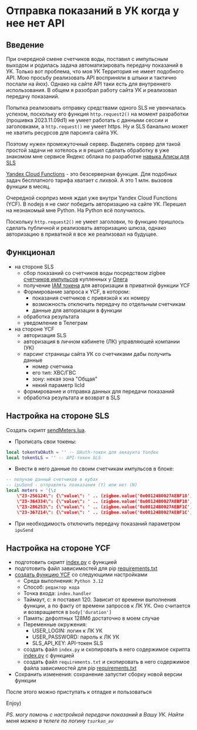 # Отправка показаний в УК когда у нее нет API

## Введение

При очередной смене счетчиков воды, поставил с импульсным выходом и родилась задача автоматизировать передачу показаний в УК. Только вот проблема, что моя УК Территория не имеет подобного API. Мою просьбу реализовать API восприняли в штыки и тактично послали на йюх). Однако на сайте API таки есть для внутреннего использования. В общем я разобрал работу сайта УК и реализовал передачу показаний.

Попытка реализовать отправку средствами одного SLS не увенчалась успехом, поскольку его функция `http.request2()` на момент разработки (прошивка 2023.11.09d1) не умеет работать с данными сессии и заголовками, а `http.request()` не умеет https. Ну и SLS банально может не хватить ресурсов для парсинга сайта УК.

Поэтому нужен промежуточный сервер. Выделять сервер для такой простой задачи не хотелось и я решил сделать обработку в уже знакомом мне сервисе Яндекс облака по разработке [навыка Алисы для SLS](https://github.com/tsurkan-av/SLS/blob/main/AliceSkills/funtik/voice_ctrl_Funtik.md)

[Yandex Cloud Functions](https://cloud.yandex.ru/docs/functions/) - это безсерверная функция. Для подобных задач бесплатного тарифа хватает с лихвой. А это 1 млн. вызовов функции в месяц. 

Очередной сюрприз меня ждал уже внутри Yandex Cloud Functions (YCF). В nodejs я не смог победить авторизацию на сайте УК. Перешел на незнакомый мне Python. На Python всё получилось.

Поскольку `http.request2()` не умеет заголовки, то функцию пришлось сделать публичной и реализовать авторизацию шлюза, однако авторизацию в приватной я все же реализовал на будущее.

## Функционал

- на стороне SLS
  - сбор показаний со счетчиков воды посредством zigbee [счетчиков импульсов](https://telegra.ph/Zigbee-counter-revEgony-07-05) купленных у [Олега](https://t.me/Novgorod73)
  - получение [IAM токена](https://cloud.yandex.ru/docs/iam/operations/iam-token/create) для авторизации в приватной функции YCF
  - Формирование запроса к YCF, в котором:
    - показания счетчиков с привязкой к их номеру
    - возможность отключить передачу по отдельным счетчикам
    - данные для авторизации в функции
  - обработка результата 
  - уведомление в Телеграм
- на стороне YCF 
  - авторизация SLS
  - авторизация в личном кабинете (ЛК) управляющей компании (УК)
  - парсинг страницы сайта УК со счетчиками дабы получить данные
    - номер счетчика
    - его тип: ХВС/ГВС
    - зону: некая зона "Общая"
    - некий параметр licId
  - формирование и отправка данных для передачи показаний
  - обработка результата и возврат в SLS
  
## Настройка на стороне SLS

Создать скрипт [sendMeters.lua](/sendCountersToUK/sendMeters.lua). 

- Прописать свои токены:

```lua
local tokenYaOAuth = '' -- OAuth-токен для аккаунта Yandex
local tokenSLS = '' -- API-токен SLS
```

- Внести в него данные по своим счетчикам импульсов в блоке:

```lua
-- получаю данный счетчиков в кубах 
-- ipuSend - отправлять поаказания (Y) или нет (N)
local meters = '{\z
	\"23-256124\": {\"value\": ' .. (zigbee.value('0x00124B0027AEBF18', 'counter_1')/1000) .. ', \"ipuSend\": \"Y\"},\z
	\"23-364334\": {\"value\": ' .. (zigbee.value('0x00124B0027AEBF18', 'counter_2')/1000) .. ', \"ipuSend\": \"Y\"},\z
	\"23-286253\": {\"value\": ' .. (zigbee.value('0x00124B0027AEBF1C', 'counter_1')/1000) .. ', \"ipuSend\": \"Y\"},\z
	\"23-367214\": {\"value\": ' .. (zigbee.value('0x00124B0027AEBF1C', 'counter_2')/1000) .. ', \"ipuSend\": \"Y\"}}'

```

- При необходимость отключить передачу показаний параметром `ipuSend`

## Настройка на стороне YCF

- подготовить скрипт [index.py](/sendCountersToUK/index.py) с функцией
- подготовить файл зависимостей для pip [requirements.txt](/sendCountersToUK/requirements.txt)
- [создать функцию YCF](https://cloud.yandex.ru/docs/functions/quickstart/create-function/python-function-quickstart) со следующими настройками
  - Среда выполнения: `Python 3.12`
  - Способ: `редактор кода`
  - Точка входа: `index.handler`
  - Таймаут, c: я поставил 120. Зависит от времени выполнения функции, а по факту от времени запросов к ЛК УК. Оно считается и возвращается в `body['duration']`
  - Память: дефолтных 128Мб достаточно в моем случае
  - Переменные окружения:
    - USER_LOGIN: логин к ЛК УК
    - USER_PASSWORD: пароль к ЛК УК
    - SLS_API_KEY: API-токен SLS
  - создать файл `index.py` и скопировать в него содержимое скрипта [index.py](/sendCountersToUK/index.py) с функцией
  - создать файл `requirements.txt` и скопировать в него содержимое файла зависимостей для pip [requirements.txt](/sendCountersToUK/requirements.txt)
- Сохранить изменения: сохранение запустит сборку новой версии функции

После этого можно приступать к отладке и пользоваться

Enjoy) 

_PS. могу помочь с настройкой передачи показаний в Вашу УК. Найти меня можно в телеге по логину `tsurkan_av`_
